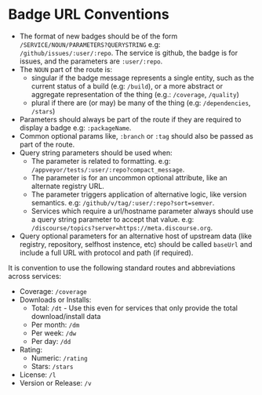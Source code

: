 # Badge URL Conventions

- The format of new badges should be of the form `/SERVICE/NOUN/PARAMETERS?QUERYSTRING` e.g:
  `/github/issues/:user/:repo`. The service is github, the
  badge is for issues, and the parameters are `:user/:repo`.
- The `NOUN` part of the route is:
  - singular if the badge message represents a single entity, such as the current status of a build (e.g: `/build`), or a more abstract or aggregate representation of the thing (e.g.: `/coverage`, `/quality`)
  - plural if there are (or may) be many of the thing (e.g: `/dependencies`, `/stars`)
- Parameters should always be part of the route if they are required to display a badge e.g: `:packageName`.
- Common optional params like, `:branch` or `:tag` should also be passed as part of the route.
- Query string parameters should be used when:
  - The parameter is related to formatting. e.g: `/appveyor/tests/:user/:repo?compact_message`.
  - The parameter is for an uncommon optional attribute, like an alternate registry URL.
  - The parameter triggers application of alternative logic, like version semantics. e.g: `/github/v/tag/:user/:repo?sort=semver`.
  - Services which require a url/hostname parameter always should use a query string parameter to accept that value. e.g: `/discourse/topics?server=https://meta.discourse.org`.
- Query optional parameters for an alternative host of upstream data (like registry, repository, selfhost instence, etc) should be called `baseUrl` and include a full URL with protocol and path (if required).

It is convention to use the following standard routes and abbreviations across services:

- Coverage: `/coverage`
- Downloads or Installs:
  - Total: `/dt` - Use this even for services that only provide the total download/install data
  - Per month: `/dm`
  - Per week: `/dw`
  - Per day: `/dd`
- Rating:
  - Numeric: `/rating`
  - Stars: `/stars`
- License: `/l`
- Version or Release: `/v`
